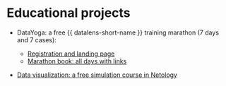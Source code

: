 # Educational projects

- DataYoga: a free {{ datalens-short-name }} training marathon (7 days and 7 cases):
    - [Registration and landing page](https://datayoga.ru/datalens)
    - [Marathon book: all days with links](https://datayoga.ru/datalensbook)

- [Data visualization: a free simulation course in Netology](https://netology.ru/programs/analyst-bifree#/)

